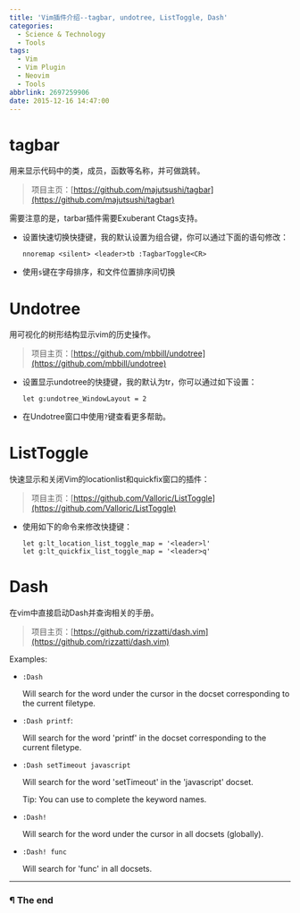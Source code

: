 ```yaml
---
title: 'Vim插件介绍--tagbar, undotree, ListToggle, Dash'
categories:
  - Science & Technology
  - Tools
tags:
  - Vim
  - Vim Plugin
  - Neovim
  - Tools
abbrlink: 2697259906
date: 2015-12-16 14:47:00
---
```


# tagbar

用来显示代码中的类，成员，函数等名称，并可做跳转。

> 项目主页：[https://github.com/majutsushi/tagbar](https://github.com/majutsushi/tagbar)

需要注意的是，tarbar插件需要Exuberant Ctags支持。

- 设置快速切换快捷键，我的默认设置为<Ctrl-T>组合键，你可以通过下面的语句修改：

   ```vim
   nnoremap <silent> <leader>tb :TagbarToggle<CR>
   ```

- 使用`s`键在字母排序，和文件位置排序间切换

<!-- more -->

# Undotree

用可视化的树形结构显示vim的历史操作。

> 项目主页：[https://github.com/mbbill/undotree](https://github.com/mbbill/undotree)

- 设置显示undotree的快捷键，我的默认为<leader>tr，你可以通过如下设置：

   ```vim
   let g:undotree_WindowLayout = 2
   ```

- 在Undotree窗口中使用`?`键查看更多帮助。

# ListToggle

快速显示和关闭Vim的locationlist和quickfix窗口的插件：

> 项目主页：[https://github.com/Valloric/ListToggle](https://github.com/Valloric/ListToggle)

- 使用如下的命令来修改快捷键：

   ```vim
   let g:lt_location_list_toggle_map = '<leader>l'
   let g:lt_quickfix_list_toggle_map = '<leader>q'
   ```

# Dash

在vim中直接启动Dash并查询相关的手册。

> 项目主页：[https://github.com/rizzatti/dash.vim](https://github.com/rizzatti/dash.vim)

Examples:

- `:Dash`

   Will search for the word under the cursor in the docset corresponding to the current filetype.

- `:Dash printf`:

   Will search for the word 'printf' in the docset corresponding to the current filetype.

- `:Dash setTimeout javascript`

   Will search for the word 'setTimeout' in the 'javascript' docset.

   Tip: You can use <Tab> to complete the keyword names.

- `:Dash!`

   Will search for the word under the cursor in all docsets (globally).

- `:Dash! func`

   Will search for 'func' in all docsets.

---

### ¶ The end
